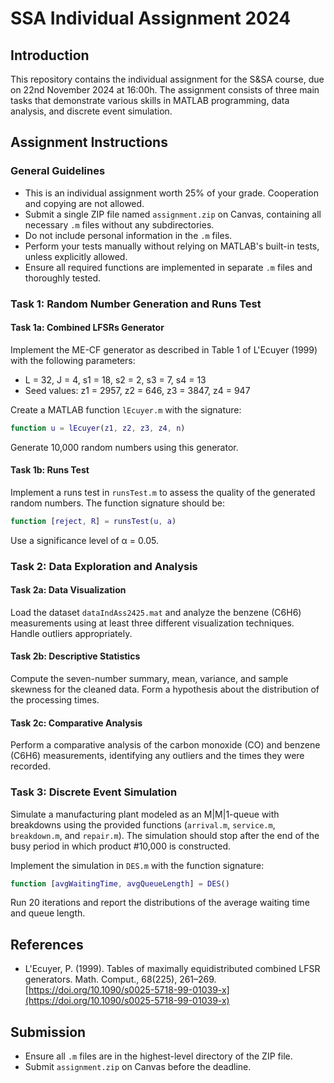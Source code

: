 # SSA Individual Assignment 2024

## Introduction
This repository contains the individual assignment for the S&SA course, due on 22nd November 2024 at 16:00h. The assignment consists of three main tasks that demonstrate various skills in MATLAB programming, data analysis, and discrete event simulation.

## Assignment Instructions
### General Guidelines
- This is an individual assignment worth 25% of your grade. Cooperation and copying are not allowed.
- Submit a single ZIP file named `assignment.zip` on Canvas, containing all necessary `.m` files without any subdirectories.
- Do not include personal information in the `.m` files.
- Perform your tests manually without relying on MATLAB's built-in tests, unless explicitly allowed.
- Ensure all required functions are implemented in separate `.m` files and thoroughly tested.

### Task 1: Random Number Generation and Runs Test
#### Task 1a: Combined LFSRs Generator
Implement the ME-CF generator as described in Table 1 of L'Ecuyer (1999) with the following parameters:
- L = 32, J = 4, s1 = 18, s2 = 2, s3 = 7, s4 = 13
- Seed values: z1 = 2957, z2 = 646, z3 = 3847, z4 = 947

Create a MATLAB function `lEcuyer.m` with the signature:
```matlab
function u = lEcuyer(z1, z2, z3, z4, n)
```
Generate 10,000 random numbers using this generator.

#### Task 1b: Runs Test
Implement a runs test in `runsTest.m` to assess the quality of the generated random numbers. The function signature should be:
```matlab
function [reject, R] = runsTest(u, a)
```
Use a significance level of α = 0.05.

### Task 2: Data Exploration and Analysis
#### Task 2a: Data Visualization
Load the dataset `dataIndAss2425.mat` and analyze the benzene (C6H6) measurements using at least three different visualization techniques. Handle outliers appropriately.

#### Task 2b: Descriptive Statistics
Compute the seven-number summary, mean, variance, and sample skewness for the cleaned data. Form a hypothesis about the distribution of the processing times.

#### Task 2c: Comparative Analysis
Perform a comparative analysis of the carbon monoxide (CO) and benzene (C6H6) measurements, identifying any outliers and the times they were recorded.

### Task 3: Discrete Event Simulation
Simulate a manufacturing plant modeled as an M|M|1-queue with breakdowns using the provided functions (`arrival.m`, `service.m`, `breakdown.m`, and `repair.m`). The simulation should stop after the end of the busy period in which product #10,000 is constructed.

Implement the simulation in `DES.m` with the function signature:
```matlab
function [avgWaitingTime, avgQueueLength] = DES()
```
Run 20 iterations and report the distributions of the average waiting time and queue length.

## References
- L'Ecuyer, P. (1999). Tables of maximally equidistributed combined LFSR generators. Math. Comput., 68(225), 261–269. [https://doi.org/10.1090/s0025-5718-99-01039-x](https://doi.org/10.1090/s0025-5718-99-01039-x)

## Submission
- Ensure all `.m` files are in the highest-level directory of the ZIP file.
- Submit `assignment.zip` on Canvas before the deadline.
